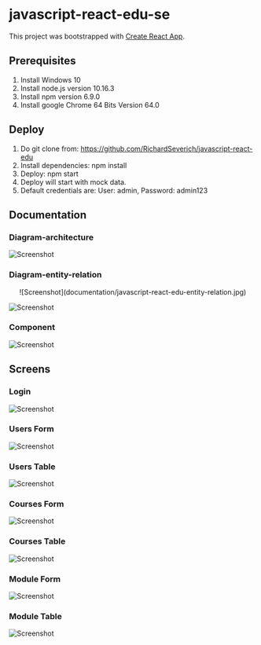 # javascript-react-edu-se

This project was bootstrapped with [Create React App](https://github.com/facebookincubator/create-react-app).

## Prerequisites

1. Install Windows 10
2. Install node.js version 10.16.3
3. Install npm version 6.9.0
4. Install google Chrome 64 Bits Version 64.0

## Deploy

1. Do git clone from: https://github.com/RichardSeverich/javascript-react-edu
2. Install dependencies: npm install
3. Deploy: npm start
4. Deploy will start with mock data.
5. Default credentials are: User: admin, Password: admin123

## Documentation

### Diagram-architecture

![Screenshot](documentation/javascript-react-edu-architecture.jpg)

### Diagram-entity-relation

<p align="center">
![Screenshot](documentation/javascript-react-edu-entity-relation.jpg)
</p
### Redux Work Flow

![Screenshot](documentation/javascript-react-edu-redux-work-flow.jpg)

### Component

![Screenshot](documentation/javascript-react-edu-component.jpg)

## Screens

### Login

![Screenshot](documentation/ui-loguin.jpg)

### Users Form

![Screenshot](documentation/ui-users-form.jpg)

### Users Table

![Screenshot](documentation/ui-users-table.jpg)

### Courses Form

![Screenshot](documentation/ui-courses-form.jpg)

### Courses Table

![Screenshot](documentation/ui-courses-table.jpg)

### Module Form

![Screenshot](documentation/ui-modules-form.jpg)

### Module Table

![Screenshot](documentation/ui-modules-table.jpg)
